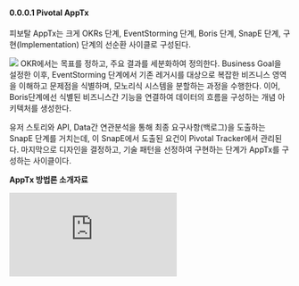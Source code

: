 #### 0.0.0.1 Pivotal AppTx

피보탈 AppTx는 크게 OKRs 단계, EventStorming 단계, Boris 단계, SnapE 단계, 구현(Implementation) 단계의 선순환 사이클로 구성된다.

 ![](/contents/04_라이브러리/01/image2.jpg)
OKR에서는 목표를 정하고, 주요 결과를 세분화하여 정의한다. Business Goal을 설정한 이후, EventStorming 단계에서 기존 레거시를 대상으로 복잡한 비즈니스 영역을 이해하고 문제점을 식별하며, 모노리식 시스템을 분할하는 과정을 수행한다. 이어, Boris단계에선 식별된 비즈니스간 기능을 연결하여 데이터의 흐름을 구성하는 개념 아키텍처를 생성한다.

 유저 스토리와 API, Data간 연관분석을 통해 최종 요구사항(백로그)을 도출하는 SnapE 단계를 거치는데, 이 SnapE에서 도출된 요건이 Pivotal Tracker에서 관리된다. 마지막으로 디자인을 결정하고, 기술 패턴을 선정하여 구현하는 단계가 AppTx를 구성하는 사이클이다.


**AppTx 방법론 소개자료**

![다운로드](https://connect.pivotal.io/rs/625-IUJ-009/images/03\_LSIS%20with%20Pivotal%20AppTX%20Experience\_SonSangKi\_LSIS-min.pdf)
